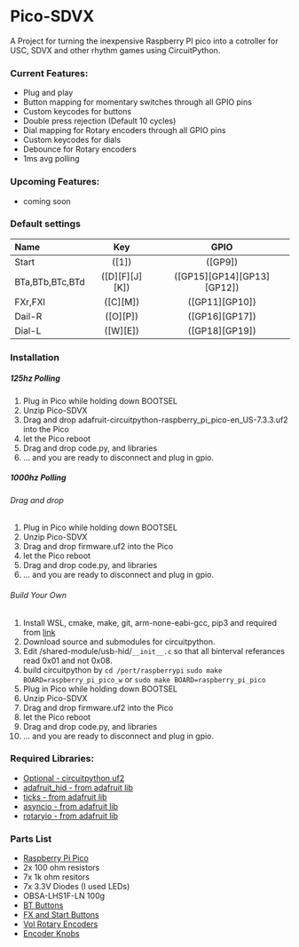 # Pico-SDVX

A Project for turning the inexpensive Raspberry PI pico into a cotroller for USC, SDVX and other rhythm games using CircuitPython.


### Current Features:
- Plug and play
- Button mapping for momentary switches through all GPIO pins
- Custom keycodes for buttons
- Double press rejection (Default 10 cycles)
- Dial mapping for Rotary encoders through all GPIO pins
- Custom keycodes for dials
- Debounce for Rotary encoders
- 1ms avg polling

### Upcoming Features:
- coming soon

### Default settings
Name | Key| GPIO
|:--|:--:|:--:|
Start | ([1]) | ([GP9])
BTa,BTb,BTc,BTd | ([D][F][J][K]) | ([GP15][GP14][GP13][GP12])
FXr,FXl | ([C][M]) | ([GP11][GP10])
Dail-R | ([O][P]) | ([GP16][GP17])
Dial-L | ([W][E]) | ([GP18][GP19])



### Installation

##### 125hz Polling
1. Plug in Pico while holding down BOOTSEL
2. Unzip Pico-SDVX
3. Drag and drop adafruit-circuitpython-raspberry_pi_pico-en_US-7.3.3.uf2 into the Pico
4. let the Pico reboot
5. Drag and drop code.py, and libraries
6. ... and you are ready to disconnect and plug in gpio.

##### 1000hz Polling

###### Drag and drop
1. Plug in Pico while holding down BOOTSEL
2. Unzip Pico-SDVX
3. Drag and drop firmware.uf2 into the Pico
4. let the Pico reboot
5. Drag and drop code.py, and libraries
6. ... and you are ready to disconnect and plug in gpio.

###### Build Your Own
1. Install WSL, cmake, make, git, arm-none-eabi-gcc, pip3 and required from [link](https://learn.adafruit.com/building-circuitpython/build-circuitpython)
2. Download source and submodules for circuitpython.
3. Edit /shared-module/usb-hid/```__init__.c``` so that all binterval referances read 0x01 and not 0x08.
4. build circuitpython by ```cd /port/raspberrypi``` ```sudo make BOARD=raspberry_pi_pico_w``` or ```sudo make BOARD=raspberry_pi_pico``` 
5. Plug in Pico while holding down BOOTSEL
6. Unzip Pico-SDVX
7. Drag and drop firmware.uf2 into the Pico
8. let the Pico reboot
9. Drag and drop code.py, and libraries
10. ... and you are ready to disconnect and plug in gpio.

### Required Libraries:
- [Optional - circuitpython uf2](https://circuitpython.org/board/raspberry_pi_pico/)
- [adafruit_hid - from adafruit lib](https://circuitpython.org/libraries)
- [ticks - from adafruit lib](https://circuitpython.org/libraries)
- [asyncio - from adafruit lib](https://circuitpython.org/libraries)
- [rotaryio - from adafruit lib](https://circuitpython.org/libraries)

### Parts List
- [Raspberry Pi Pico](https://www.adafruit.com/product/5525)
- 2x 100 ohm resistors
- 7x 1k ohm resitors
- 7x 3.3V Diodes (I used LEDs)
- OBSA-LHS1F-LN 100g
- [BT Buttons](https://www.aliexpress.us/item/2251832857137258.html?spm=a2g0o.detail.1000014.24.5f14720aRXPfRW&gps-id=pcDetailBottomMoreOtherSeller&scm=1007.40050.281175.0&scm_id=1007.40050.281175.0&scm-url=1007.40050.281175.0&pvid=e1246435-960d-4233-9040-633a6960782b&_t=gps-id:pcDetailBottomMoreOtherSeller,scm-url:1007.40050.281175.0,pvid:e1246435-960d-4233-9040-633a6960782b,tpp_buckets:668%232846%238115%232000&pdp_ext_f=%7B%22sku_id%22%3A%2267375362097%22%2C%22sceneId%22%3A%2230050%22%7D&pdp_npi=2%40dis%21USD%2117.99%2117.99%21%21%21%21%21%40210323a116673347964976311ec7e6%2167375362097%21rec)
- [FX and Start Buttons](https://www.aliexpress.com/item/2251832467827163.html?spm=2114.30010308.3.2.MPUfbB&ws_ab_test=searchweb201556_8%2Csearchweb201602_2_10017_405_404_301_407_406_10040%2Csearchweb201603_2&btsid=49678139-a03d-4cc6-b940-93b38f89f956&gatewayAdapt=4itemAdapt)
- [Vol Rotary Encoders](https://www.amazon.com/dp/B07MWZ4CLT/?coliid=I183GLNDLFTQF5&colid=1BNLKE657MKDX&psc=1&ref_=lv_ov_lig_dp_it)
- [Encoder Knobs](https://www.ebay.com/itm/302843963802?hash=item4682e8299a:g:6nYAAOSw6B5ZcaJb&amdata=enc%3AAQAHAAAA0JQjmexRLuCQW7Udd1uDE3D6t0%2FRUopIkf8074W%2ByjvfrORYECxAi2O0oxk7A4PcSkmFY7Cznpb59tHD4zUPIDbiLUBAIdCl5u9IuKnWuVDPAT0i%2B8FeBR1ZkV4zTXVtepIddEQa5IxoF5bo0EGyzg4f7KxPprE2rNw5HdPbqUaElxvT%2BaxjwyT3QtjAOZVObnIcT0UEBMnDGw%2FxnfYYZM%2F57BzJQLmdH%2Bj9mv2LFcs7bHvMLbpCp1Tk6ldRevwbwn7kCW0nTzfOwLtV%2F2BiU2c%3D%7Ctkp%3ABFBMssKdz4Zh)
